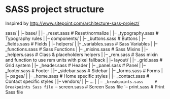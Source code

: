 # SASS project structure

Inspired by http://www.sitepoint.com/architecture-sass-project/

sass/
|
|– base/
|   |– _reset.sass       # Reset/normalize
|   |– _typography.sass  # Typography rules
|
|– components/
|   |– _buttons.sass     # Buttons
|   |– _fields.sass      # Fields
|
|– helpers/
|   |– _variables.sass   # Sass Variables
|   |– _functions.sass   # Sass Functions
|   |– _mixins.sass      # Sass Mixins
|   |– _helpers.sass     # Class & placeholders helpers
|   |– _rem.sass         # Sass mixin and function to use rem units with pixel fallback
|
|– layout/
|   |– _grid.sass        # Grid system
|   |– _header.sass      # Header
|   |– _panel.sass       # Panel
|   |– _footer.sass      # Footer
|   |– _sidebar.sass     # Sidebar
|   |– _forms.sass       # Forms
|
|– pages/
|   |– _home.sass        # Home specific styles
|   |– _contact.sass     # Contact specific styles
|
|– vendors/
|   |– ...
|
|
`– _breakpoints.sass     # Breakpoints Sass file
`– screen.sass           # Screen Sass file
`– print.sass            # Print Sass file
